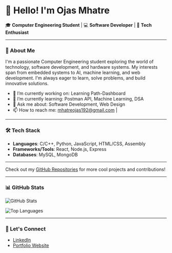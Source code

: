 # 👋 Hello! I'm Ojas Mhatre

🎓 **Computer Engineering Student** | 💻 **Software Developer** | 🔧 **Tech Enthusiast**

---

### 🚀 About Me
I'm a passionate Computer Engineering student exploring the world of technology, software development, and hardware systems. My interests span from embedded systems to AI, machine learning, and web development. I'm always eager to learn, solve problems, and build innovative solutions.

- 🔭 I’m currently working on: Learning Path-Dashboard
- 🌱 I’m currently learning: Postman API, Machine Learning, DSA
- 💬 Ask me about: Software Development, Web Design
- 📫 How to reach me: mhatreojas192@gmail.com | 

---

### 🛠️ Tech Stack
- **Languages**: C/C++, Python, JavaScript, HTML/CSS, Assembly
- **Frameworks/Tools**: React, Node.js, Express
- **Databases**: MySQL, MongoDB

---



Check out my [GitHub Repositories](https://github.com/mhatreojas) for more cool projects and contributions!

---

### 📊 GitHub Stats
![GitHub Stats](https://github-readme-stats.vercel.app/api?mhatreojas=mhatreojas&show_icons=true&theme=radical)

![Top Languages](https://github-readme-stats.vercel.app/api/top-langs/?mhatreojas=mhatreojas&layout=compact&theme=radical)

---

### 🤝 Let's Connect
- [LinkedIn](https://www.linkedin.com/in/ojasnm/)
- [Portfolio Website](https://ojasnm.netlify.app/)


